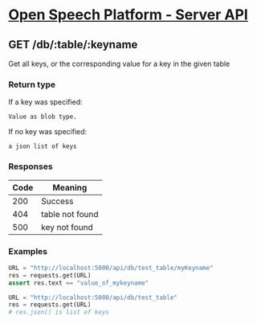 
# [Open Speech Platform - Server API](../api.md)

## GET /db/:table/:keyname

Get all keys, or the corresponding value for a key in the given table

### Return type

If a key was specified:

    Value as blob type.

If no key was specified:

    a json list of keys

### Responses

Code | Meaning
--- | ---
200 | Success
404 | table not found
500 | key not found


### Examples

```python
URL = "http://localhost:5000/api/db/test_table/myKeyname"
res = requests.get(URL)
assert res.text == "value_of_mykeyname"
```

```python
URL = "http://localhost:5000/api/db/test_table"
res = requests.get(URL)
# res.json() is list of keys
```
